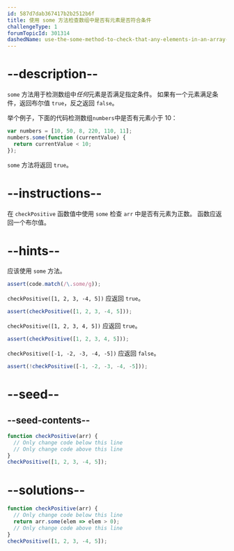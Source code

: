 ```yaml
---
id: 587d7dab367417b2b2512b6f
title: 使用 some 方法检查数组中是否有元素是否符合条件
challengeType: 1
forumTopicId: 301314
dashedName: use-the-some-method-to-check-that-any-elements-in-an-array-meet-a-criteria
---
```


# --description--

`some` 方法用于检测数组中*任何*元素是否满足指定条件。 如果有一个元素满足条件，返回布尔值 `true`，反之返回 `false`。

举个例子，下面的代码检测数组`numbers`中是否有元素小于 10：

```js
var numbers = [10, 50, 8, 220, 110, 11];
numbers.some(function (currentValue) {
  return currentValue < 10;
});
```

`some` 方法将返回 `true`。

# --instructions--

在 `checkPositive` 函数值中使用 `some` 检查 `arr` 中是否有元素为正数。 函数应返回一个布尔值。

# --hints--

应该使用 `some` 方法。

```js
assert(code.match(/\.some/g));
```

`checkPositive([1, 2, 3, -4, 5])` 应返回 `true`。

```js
assert(checkPositive([1, 2, 3, -4, 5]));
```

`checkPositive([1, 2, 3, 4, 5])` 应返回 `true`。

```js
assert(checkPositive([1, 2, 3, 4, 5]));
```

`checkPositive([-1, -2, -3, -4, -5])` 应返回 `false`。

```js
assert(!checkPositive([-1, -2, -3, -4, -5]));
```

# --seed--

## --seed-contents--

```js
function checkPositive(arr) {
  // Only change code below this line
  // Only change code above this line
}
checkPositive([1, 2, 3, -4, 5]);
```

# --solutions--

```js
function checkPositive(arr) {
  // Only change code below this line
  return arr.some(elem => elem > 0);
  // Only change code above this line
}
checkPositive([1, 2, 3, -4, 5]);
```
